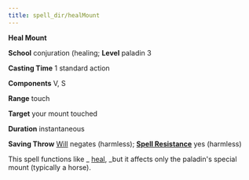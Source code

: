 ```yaml
---
title: spell_dir/healMount
---
```

 **Heal Mount**

**School** conjuration (healing; **Level** paladin 3

**Casting Time** 1 standard action

**Components** V, S

**Range** touch

**Target** your mount touched

**Duration** instantaneous

**Saving Throw** [Will](../combat#_will) negates (harmless); **[Spell Resistance](../glossary#_spell-resistance)** yes (harmless)

This spell functions like _ [heal](heal#_heal), _but it affects only the paladin's special mount (typically a horse).

